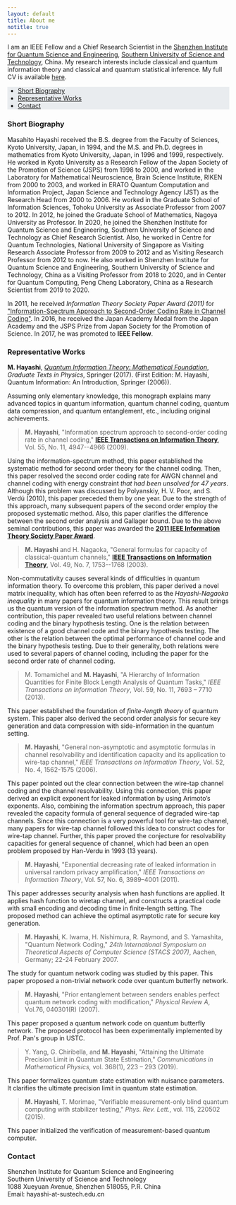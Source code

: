 ```yaml
---
layout: default
title: About me
notitle: true
---
```


I am an IEEE Fellow and a Chief Research Scientist in the [Shenzhen Institute for Quantum Science and
Engineering](http://siqse.sustc.edu.cn/), [Southern University of Science and Technology](https://www.sustech.edu.cn/),
China. My research interests include classical and quantum information theory and classical and quantum statistical
inference. My full CV is available [here](/downloads/masahito-hayashi-cv.pdf).

<ul class="nav justify-content-center navbar-expand-lg navbar-light" style="background-color: #e9ecef;"> 
    <li class="nav-item"><a class="nav-link disabled" href="#short-biography">Short Biography</a></li>
    <li class="nav-item"><a class="nav-link disabled" href="#representative-works">Representative Works</a></li>
    <li class="nav-item"><a class="nav-link disabled" href="#contact">Contact</a></li>
</ul>

### Short Biography

Masahito Hayashi received the B.S. degree from the Faculty of Sciences, Kyoto University, Japan, in 1994, and the M.S.
and Ph.D. degrees in mathematics from Kyoto University, Japan, in 1996 and 1999, respectively. He worked in Kyoto
University as a Research Fellow of the Japan Society of the Promotion of Science (JSPS) from 1998 to 2000, and worked in
the Laboratory for Mathematical Neuroscience, Brain Science Institute, RIKEN from 2000 to 2003, and worked in ERATO
Quantum Computation and Information Project, Japan Science and Technology Agency (JST) as the Research Head from 
2000 to 2006. He worked in the Graduate School of Information Sciences, Tohoku University as Associate Professor 
from 2007 to 2012. In 2012, he joined the Graduate School of Mathematics, Nagoya University as Professor. 
In 2020, he joined the Shenzhen Institute for Quantum Science and Engineering, Southern University of Science 
and Technology as Chief Research Scientist. Also, he worked in Centre for Quantum Technologies, 
National University of Singapore as Visiting Research
Associate Professor from 2009 to 2012 and as Visiting Research Professor from 2012 to now. He also worked in Shenzhen
Institute for Quantum Science and Engineering, Southern University of Science and Technology, China as a Visiting
Professor from 2018 to 2020, and in Center for Quantum Computing, Peng Cheng Laboratory, China as a Research Scientist
from 2019 to 2020.

In 2011, he received *Information Theory Society Paper Award (2011)* for ["Information-Spectrum Approach to Second-Order
Coding Rate in Channel Coding"](https://ieeexplore.ieee.org/abstract/document/5290292/). In 2016, he received the Japan
Academy Medal from the Japan Academy and the JSPS Prize from Japan Society for the Promotion of Science. In 2017, he was
promoted to **IEEE Fellow**. 

### Representative Works

**M. Hayashi**, [*Quantum Information Theory: Mathematical Foundation*](https://www.springer.com/gp/book/9783662497234), *Graduate Texts in Physics*, Springer (2017). (First Edition: M. Hayashi, Quantum Information: An Introduction, Springer (2006)).

Assuming only elementary knowledge, this monograph explains many advanced topics in quantum information, quantum channel coding, quantum data compression, and quantum entanglement, etc., including original achievements.

> **M. Hayashi**,  "Information spectrum approach to second-order coding rate in channel coding," [**IEEE Transactions on Information Theory**](https://ieeexplore.ieee.org/abstract/document/5290292/), Vol. 55, No. 11, 4947--4966 (2009). 

Using the information-spectrum method, this paper established the systematic method for second order theory for the channel coding. Then, this paper resolved the second order coding rate for AWGN channel and channel coding with energy constraint *that had been unsolved for 47 years*. Although this problem was discussed by Polyanskiy, H. V. Poor, and S. Verdú (2010), this paper preceded them by one year. Due to the strength of this approach, many subsequent papers of the second order employ the proposed systematic method. Also, this paper clarifies the difference between the second order analysis and Gallager bound. Due to the above seminal contributions, this paper was awarded the [**2011 IEEE Information Theory
Society Paper Award**](https://www.itsoc.org/honors/information-theory-paper-award).

> **M. Hayashi** and H. Nagaoka, "General formulas for capacity of classical-quantum channels," [**IEEE Transactions on Information Theory**](https://ieeexplore.ieee.org/abstract/document/1207373/), Vol. 49, No. 7, 1753--1768 (2003).

Non-commutativity causes several kinds of difficulties in quantum information theory. To overcome this problem, this paper derived a novel matrix inequality, which has often been referred to as the *Hayashi-Nagaoka inequality* in many papers for quantum information theory. This result brings us the quantum version of the information spectrum method. As another contribution, this paper revealed two useful relations between channel coding and the binary hypothesis testing. One is the relation between existence of a good channel code and the binary hypothesis testing. The other is the relation between the optimal performance of channel code and the binary hypothesis testing. Due to their generality, both relations were used to several papers of channel coding, including the paper for the second order rate of channel coding.

> M. Tomamichel and **M. Hayashi**, "A Hierarchy of Information Quantities for Finite Block Length Analysis of Quantum Tasks," *IEEE Transactions on Information Theory*, Vol. 59, No. 11, 7693 – 7710 (2013).

This paper established the foundation of *finite-length theory* of quantum system. This paper also derived the second order analysis for secure key generation and data compression with side-information in the quantum setting.

> **M. Hayashi**, "General non-asymptotic and asymptotic formulas in channel resolvability and identification capacity and its application to wire-tap channel," *IEEE Transactions on Information Theory*, Vol. 52, No. 4, 1562-1575 (2006).

This paper pointed out the clear connection between the wire-tap channel coding and the channel resolvability. Using this connection, this paper derived an explicit exponent for leaked information by using Arimoto’s exponents. Also, combining the information spectrum approach, this paper revealed the capacity formula of general sequence of degraded wire-tap channels. Since this connection is a very powerful tool for wire-tap channel, many papers for wire-tap channel followed this idea to construct codes for wire-tap channel. Further, this paper proved the conjecture for resolvability capacities for general sequence of channel, which had been an open problem proposed by Han-Verdu in 1993 (13 years).

> **M. Hayashi**, "Exponential decreasing rate of leaked information in universal random privacy amplification," *IEEE Transactions on Information Theory*, Vol. 57, No. 6, 3989–4001 (2011).

This paper addresses security analysis when hash functions are applied. It applies hash function to wiretap channel, and constructs a practical code with small encoding and decoding time in finite-length setting. The proposed method can achieve the optimal asymptotic rate for secure key generation.

> **M. Hayashi**, K. Iwama, H. Nishimura, R. Raymond, and S. Yamashita, "Quantum Network Coding," *24th International Symposium on Theoretical Aspects of Computer Science (STACS 2007)*, Aachen, Germany; 22-24 February 2007.

The study for quantum network coding was studied by this paper. This paper proposed a non-trivial network code over quantum butterfly network.

> **M. Hayashi**, "Prior entanglement between senders enables perfect quantum network coding with modification," *Physical Review A*, Vol.76, 040301(R) (2007).

This paper proposed a quantum network code on quantum butterfly network. The proposed protocol has been experimentally implemented by Prof. Pan's group in USTC.

> Y. Yang, G. Chiribella, and **M. Hayashi**, "Attaining the Ultimate Precision Limit in Quantum State Estimation," *Communications in Mathematical Physics,* vol. 368(1), 223 – 293 (2019).

This paper formalizes quantum state estimation with nuisance parameters. It clarifies the ultimate precision limit in quantum state estimation.

> **M. Hayashi**, T. Morimae, "Verifiable measurement-only blind quantum computing with stabilizer testing," *Phys. Rev. Lett.,* vol. 115, 220502 (2015).

This paper initialized the verification of measurement-based quantum computer.

### Contact

Shenzhen Institute for Quantum Science and Engineering<br>
Southern University of Science and Technology<br>
1088 Xueyuan Avenue, Shenzhen 518055, P.R. China<br>
Email: hayashi-at-sustech.edu.cn<br>